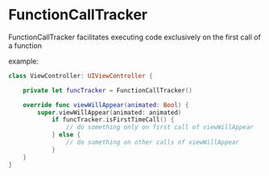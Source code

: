 # FunctionCallTracker

FunctionCallTracker facilitates executing code exclusively on the first call of a function


example: 

```swift
class ViewController: UIViewController {

    private let funcTracker = FunctionCallTracker()

    override func viewWillAppear(animated: Bool) {
        super.viewWillAppear(animated: animated)
            if funcTracker.isFirstTimeCall() {
                // do something only on first call of viewWillAppear
            } else {
                // do something on other calls of viewWillAppear
            }
    }
}
```
